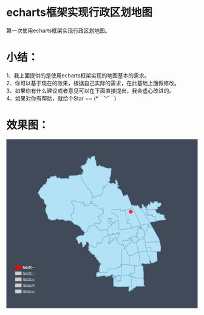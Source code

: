 # echarts框架实现行政区划地图
第一次使用echarts框架实现行政区划地图。
# 小结：<br/>
1、我上面提供的是使用echarts框架实现的地图基本的需求。<br/>
2、你可以基于现在的效果，根据自己实际的需求，在此基础上面做修改。<br/>
3、如果你有什么建议或者意见可以在下面直接提出，我会虚心改进的。<br/>
4、如果对你有帮助，就给个Star ~~ (*￣︶￣)
# 效果图：
![效果图](https://raw.githubusercontent.com/perfectSymphony/echarts_haidian/601e035b48ced369ec2c396e5f4893dd13f20b2f/haidian.png)
